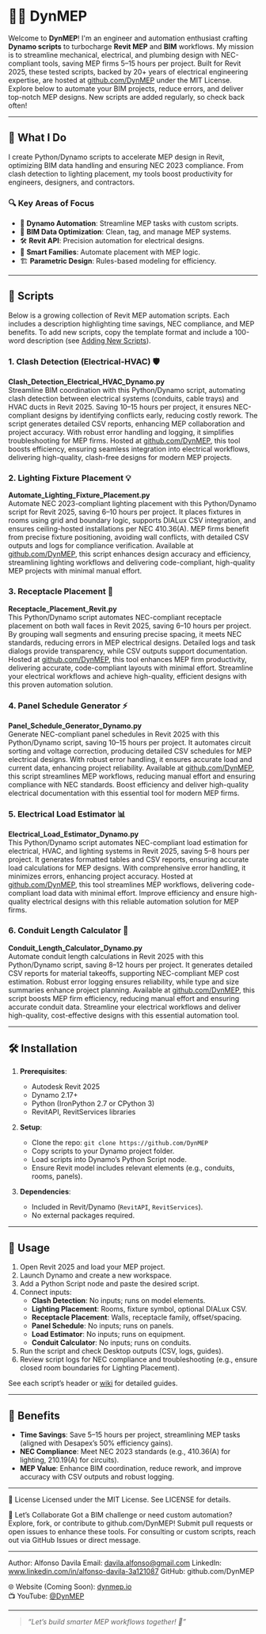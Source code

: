 # 👷‍♂️ DynMEP

Welcome to **DynMEP**! I'm an engineer and automation enthusiast crafting **Dynamo scripts** to turbocharge **Revit MEP** and **BIM** workflows. My mission is to streamline mechanical, electrical, and plumbing design with NEC-compliant tools, saving MEP firms 5–15 hours per project. Built for Revit 2025, these tested scripts, backed by 20+ years of electrical engineering expertise, are hosted at [github.com/DynMEP](https://github.com/DynMEP) under the MIT License. Explore below to automate your BIM projects, reduce errors, and deliver top-notch MEP designs. New scripts are added regularly, so check back often!

---

## 🔧 What I Do

I create Python/Dynamo scripts to accelerate MEP design in Revit, optimizing BIM data handling and ensuring NEC 2023 compliance. From clash detection to lighting placement, my tools boost productivity for engineers, designers, and contractors.

### 🔍 Key Areas of Focus
- 🚀 **Dynamo Automation**: Streamline MEP tasks with custom scripts.
- 🧠 **BIM Data Optimization**: Clean, tag, and manage MEP systems.
- 🛠️ **Revit API**: Precision automation for electrical designs.
- 🧰 **Smart Families**: Automate placement with MEP logic.
- 🏗️ **Parametric Design**: Rules-based modeling for efficiency.

---

## 📁 Scripts

Below is a growing collection of Revit MEP automation scripts. Each includes a description highlighting time savings, NEC compliance, and MEP benefits. To add new scripts, copy the template format and include a 100-word description (see [Adding New Scripts](#adding-new-scripts)).

### 1. Clash Detection (Electrical-HVAC) 🛡️
**Clash_Detection_Electrical_HVAC_Dynamo.py**  
Streamline BIM coordination with this Python/Dynamo script, automating clash detection between electrical systems (conduits, cable trays) and HVAC ducts in Revit 2025. Saving 10–15 hours per project, it ensures NEC-compliant designs by identifying conflicts early, reducing costly rework. The script generates detailed CSV reports, enhancing MEP collaboration and project accuracy. With robust error handling and logging, it simplifies troubleshooting for MEP firms. Hosted at [github.com/DynMEP](https://github.com/DynMEP), this tool boosts efficiency, ensuring seamless integration into electrical workflows, delivering high-quality, clash-free designs for modern MEP projects.

### 2. Lighting Fixture Placement 💡
**Automate_Lighting_Fixture_Placement.py**  
Automate NEC 2023-compliant lighting placement with this Python/Dynamo script for Revit 2025, saving 6–10 hours per project. It places fixtures in rooms using grid and boundary logic, supports DIALux CSV integration, and ensures ceiling-hosted installations per NEC 410.36(A). MEP firms benefit from precise fixture positioning, avoiding wall conflicts, with detailed CSV outputs and logs for compliance verification. Available at [github.com/DynMEP](https://github.com/DynMEP), this script enhances design accuracy and efficiency, streamlining lighting workflows and delivering code-compliant, high-quality MEP projects with minimal manual effort.

### 3. Receptacle Placement 🔌
**Receptacle_Placement_Revit.py**  
This Python/Dynamo script automates NEC-compliant receptacle placement on both wall faces in Revit 2025, saving 6–10 hours per project. By grouping wall segments and ensuring precise spacing, it meets NEC standards, reducing errors in MEP electrical designs. Detailed logs and task dialogs provide transparency, while CSV outputs support documentation. Hosted at [github.com/DynMEP](https://github.com/DynMEP), this tool enhances MEP firm productivity, delivering accurate, code-compliant layouts with minimal effort. Streamline your electrical workflows and achieve high-quality, efficient designs with this proven automation solution.

### 4. Panel Schedule Generator ⚡️
**Panel_Schedule_Generator_Dynamo.py**  
Generate NEC-compliant panel schedules in Revit 2025 with this Python/Dynamo script, saving 10–15 hours per project. It automates circuit sorting and voltage correction, producing detailed CSV schedules for MEP electrical designs. With robust error handling, it ensures accurate load and current data, enhancing project reliability. Available at [github.com/DynMEP](https://github.com/DynMEP), this script streamlines MEP workflows, reducing manual effort and ensuring compliance with NEC standards. Boost efficiency and deliver high-quality electrical documentation with this essential tool for modern MEP firms.

### 5. Electrical Load Estimator 📊
**Electrical_Load_Estimator_Dynamo.py**  
This Python/Dynamo script automates NEC-compliant load estimation for electrical, HVAC, and lighting systems in Revit 2025, saving 5–8 hours per project. It generates formatted tables and CSV reports, ensuring accurate load calculations for MEP designs. With comprehensive error handling, it minimizes errors, enhancing project accuracy. Hosted at [github.com/DynMEP](https://github.com/DynMEP), this tool streamlines MEP workflows, delivering code-compliant load data with minimal effort. Improve efficiency and ensure high-quality electrical designs with this reliable automation solution for MEP firms.

### 6. Conduit Length Calculator 📏
**Conduit_Length_Calculator_Dynamo.py**  
Automate conduit length calculations in Revit 2025 with this Python/Dynamo script, saving 8–12 hours per project. It generates detailed CSV reports for material takeoffs, supporting NEC-compliant MEP cost estimation. Robust error logging ensures reliability, while type and size summaries enhance project planning. Available at [github.com/DynMEP](https://github.com/DynMEP), this script boosts MEP firm efficiency, reducing manual effort and ensuring accurate conduit data. Streamline your electrical workflows and deliver high-quality, cost-effective designs with this essential automation tool.

---

## 🛠️ Installation

1. **Prerequisites**:
   - Autodesk Revit 2025
   - Dynamo 2.17+
   - Python (IronPython 2.7 or CPython 3)
   - RevitAPI, RevitServices libraries

2. **Setup**:
   - Clone the repo: `git clone https://github.com/DynMEP`
   - Copy scripts to your Dynamo project folder.
   - Load scripts into Dynamo’s Python Script node.
   - Ensure Revit model includes relevant elements (e.g., conduits, rooms, panels).

3. **Dependencies**:
   - Included in Revit/Dynamo (`RevitAPI`, `RevitServices`).
   - No external packages required.

---

## 🚀 Usage

1. Open Revit 2025 and load your MEP project.
2. Launch Dynamo and create a new workspace.
3. Add a Python Script node and paste the desired script.
4. Connect inputs:
   - **Clash Detection**: No inputs; runs on model elements.
   - **Lighting Placement**: Rooms, fixture symbol, optional DIALux CSV.
   - **Receptacle Placement**: Walls, receptacle family, offset/spacing.
   - **Panel Schedule**: No inputs; runs on panels.
   - **Load Estimator**: No inputs; runs on equipment.
   - **Conduit Calculator**: No inputs; runs on conduits.
5. Run the script and check Desktop outputs (CSV, logs, guides).
6. Review script logs for NEC compliance and troubleshooting (e.g., ensure closed room boundaries for Lighting Placement).

See each script’s header or [wiki](https://github.com/DynMEP/wiki) for detailed guides.

---

## 🎯 Benefits

- **Time Savings**: Save 5–15 hours per project, streamlining MEP tasks (aligned with Desapex’s 50% efficiency gains).
- **NEC Compliance**: Meet NEC 2023 standards (e.g., 410.36(A) for lighting, 210.19(A) for circuits).
- **MEP Value**: Enhance BIM coordination, reduce rework, and improve accuracy with CSV outputs and robust logging.

---


📜 License
Licensed under the MIT License. See LICENSE for details.

🤝 Let’s Collaborate
Got a BIM challenge or need custom automation? Explore, fork, or contribute to github.com/DynMEP! Submit pull requests or open issues to enhance these tools. For consulting or custom scripts, reach out via GitHub Issues or direct message.

---

Author: Alfonso Davila
Email: davila.alfonso@gmail.com
LinkedIn: www.linkedin.com/in/alfonso-davila-3a121087
GitHub: github.com/DynMEP

🌐 Website (Coming Soon): [dynmep.io](http://dynmep.io)  
📺 YouTube: [@DynMEP](https://youtube.com/@DynMEP)

---

> _“Let’s build smarter MEP workflows together! 🚧”_

